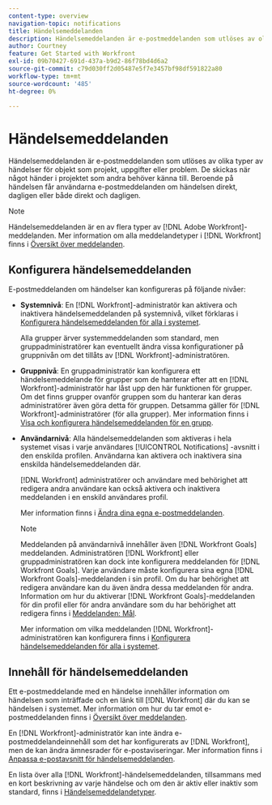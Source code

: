 ```yaml
---
content-type: overview
navigation-topic: notifications
title: Händelsemeddelanden
description: Händelsemeddelanden är e-postmeddelanden som utlöses av olika typer av händelser för objekt som projekt, uppgifter eller problem. De skickas när något händer i projektet som andra behöver känna till. Beroende på händelsen får användarna e-postmeddelanden om händelsen direkt, dagligen eller både direkt och dagligen.
author: Courtney
feature: Get Started with Workfront
exl-id: 09b70427-691d-437a-b9d2-86f78bd4d6a2
source-git-commit: c79d030ff2d05487e5f7e3457bf98df591822a80
workflow-type: tm+mt
source-wordcount: '485'
ht-degree: 0%

---
```


# Händelsemeddelanden

<!-- Audited: 4/2025 -->

Händelsemeddelanden är e-postmeddelanden som utlöses av olika typer av händelser för objekt som projekt, uppgifter eller problem. De skickas när något händer i projektet som andra behöver känna till. Beroende på händelsen får användarna e-postmeddelanden om händelsen direkt, dagligen eller både direkt och dagligen.

>[!NOTE]
>
>Händelsemeddelanden är en av flera typer av [!DNL Adobe Workfront]-meddelanden. Mer information om alla meddelandetyper i [!DNL Workfront] finns i [Översikt över meddelanden](../../workfront-basics/using-notifications/wf-notifications.md).

## Konfigurera händelsemeddelanden

E-postmeddelanden om händelser kan konfigureras på följande nivåer:

* **Systemnivå**: En [!DNL Workfront]-administratör kan aktivera och inaktivera händelsemeddelanden på systemnivå, vilket förklaras i [Konfigurera händelsemeddelanden för alla i systemet](../../administration-and-setup/manage-workfront/emails/configure-event-notifications-for-everyone-in-the-system.md).

  Alla grupper ärver systemmeddelanden som standard, men gruppadministratörer kan eventuellt ändra vissa konfigurationer på gruppnivån om det tillåts av [!DNL Workfront]-administratören.

* **Gruppnivå**: En gruppadministratör kan konfigurera ett händelsemeddelande för grupper som de hanterar efter att en [!DNL Workfront]-administratör har låst upp den här funktionen för grupper. Om det finns grupper ovanför gruppen som du hanterar kan deras administratörer även göra detta för gruppen. Detsamma gäller för [!DNL Workfront]-administratörer (för alla grupper). Mer information finns i [Visa och konfigurera händelsemeddelanden för en grupp](../../administration-and-setup/manage-groups/create-and-manage-groups/view-and-configure-event-notifications-group.md).

* **Användarnivå**: Alla händelsemeddelanden som aktiveras i hela systemet visas i varje användares [!UICONTROL Notifications] -avsnitt i den enskilda profilen. Användarna kan aktivera och inaktivera sina enskilda händelsemeddelanden där.

  [!DNL Workfront] administratörer och användare med behörighet att redigera andra användare kan också aktivera och inaktivera meddelanden i en enskild användares profil.

  Mer information finns i [Ändra dina egna e-postmeddelanden](../../workfront-basics/using-notifications/activate-or-deactivate-your-own-event-notifications.md).

  >[!NOTE]
  >
  >Meddelanden på användarnivå innehåller även [!DNL Workfront Goals] meddelanden. Administratören [!DNL Workfront] eller gruppadministratören kan dock inte konfigurera meddelanden för [!DNL Workfront Goals]. Varje användare måste konfigurera sina egna [!DNL Workfront Goals]-meddelanden i sin profil. Om du har behörighet att redigera användare kan du även ändra dessa meddelanden för andra. Information om hur du aktiverar [!DNL Workfront Goals]-meddelanden för din profil eller för andra användare som du har behörighet att redigera finns i [Meddelanden: Mål](../../workfront-basics/using-notifications/notifications-goals.md).

  Mer information om vilka meddelanden [!DNL Workfront]-administratören kan konfigurera finns i [Konfigurera händelsemeddelanden för alla i systemet](../../administration-and-setup/manage-workfront/emails/configure-event-notifications-for-everyone-in-the-system.md).

## Innehåll för händelsemeddelanden

Ett e-postmeddelande med en händelse innehåller information om händelsen som inträffade och en länk till [!DNL Workfront] där du kan se händelsen i systemet. Mer information om hur du tar emot e-postmeddelanden finns i [Översikt över meddelanden](../../workfront-basics/using-notifications/wf-notifications.md).

En [!DNL Workfront]-administratör kan inte ändra e-postmeddelandeinnehåll som det har konfigurerats av [!DNL Workfront], men de kan ändra ämnesrader för e-postaviseringar. Mer information finns i [Anpassa e-postavsnitt för händelsemeddelanden](../../administration-and-setup/manage-workfront/emails/custom-email-subjects-event-notification.md).

En lista över alla [!DNL Workfront]-händelsemeddelanden, tillsammans med en kort beskrivning av varje händelse och om den är aktiv eller inaktiv som standard, finns i [Händelsemeddelandetyper](../../administration-and-setup/manage-workfront/emails/event-notifications-available-in-wf.md).
